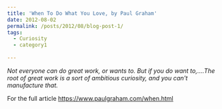 ```yaml
---
title: 'When To Do What You Love, by Paul Graham'
date: 2012-08-02
permalink: /posts/2012/08/blog-post-1/
tags:
  - Curiosity
  - category1
  
---
```


*Not everyone can do great work, or wants to. But if you do want to,....The root of great work is a sort of ambitious curiosity, and you can't manufacture that.*

For the full article https://www.paulgraham.com/when.html 
